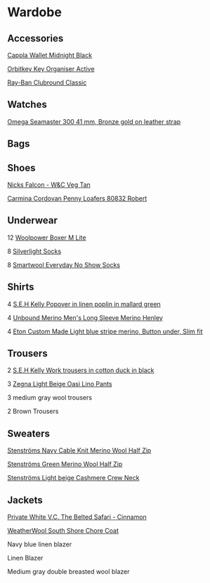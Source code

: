 # Wardobe

## Accessories

[Cappla Wallet Midnight Black](https://cappla.com/collections/wallets/products/midnight-black)

[Orbitkey Key Organiser Active](https://www.orbitkey.com/collections/key-organiser/products/orbitkey-2-0-active?variant=8198980993120)

[Ray-Ban Clubround Classic](https://www.ray-ban.com/sweden/sunglasses/RB4246%20UNISEX%20clubround%20classic-svart/8053672559682)

## Watches

[Omega Seamaster 300 41 mm, Bronze gold on leather strap](https://www.omegawatches.com/en-se/watch-omega-seamaster-300-co-axial-master-chronometer-41-mm-23492412110001)

## Bags

## Shoes

[Nicks Falcon - W&C Veg Tan](https://nicksboots.com/falcon-boot-wc/)

[Carmina Cordovan Penny Loafers 80832 Robert](https://www.carminashoemaker.com/se/en/penny-loafer-burgundy-cordovan-80832)

## Underwear

12 [Woolpower Boxer M Lite](https://woolpower.se/shop/produkt/boxer-ms-lite/)

8 [Silverlight Socks](https://silverlight.store/product/silverlight-socks/)

8 [Smartwool Everyday No Show Socks](https://www.smartwool.com/en-us/wool-apparel-and-socks/everyday-socks/everyday-no-show-socks/SW001995.html?dwvar_SW001995_size=M&dwvar_SW001995_color=122)

## Shirts

4 [S.E.H Kelly Popover in linen poplin in mallard green](https://www.sehkelly.com/shop/mid-layers/popover/popover-in-linen-poplin-in-mallard-green/)

4 [Unbound Merino Men's Long Sleeve Merino Henley](https://unboundmerino.com/products/merino-wool-henley?variant=39993432277086)

4 [Eton Custom Made Light blue stripe merino, Button under, Slim fit](https://www.etonshirts.com/us/en/category/custom-made)

## Trousers

2 [S.E.H Kelly Work trousers in cotton duck in black](https://www.sehkelly.com/shop/trousers/work-trousers/work-trousers-in-cotton-duck-in-black/)

3 [Zegna Light Beige Oasi Lino Pants](https://www.zegna.com/se-en/ready-to-wear/pants/product.light-beige-oasi-lino-pants.31045612/)

3 medium gray wool trousers

2 Brown Trousers

## Sweaters

[Stenströms Navy Cable Knit Merino Wool Half Zip](https://stenstroms.com/se/men/category/knitwear-sweatshirts/navy-cable-knit-merino-half-zip?att=TA==)

[Stenströms Green Merino Wool Half Zip](https://stenstroms.com/se/men/category/knitwear-sweatshirts/green-merino-wool-half-zip)

[Stenströms Light beige Cashmere Crew Neck](https://stenstroms.com/se/men/category/knitwear-sweatshirts/beige-cashmere-crew-neck-1)

## Jackets

[Private White V.C. The Belted Safari - Cinnamon](https://www.privatewhitevc.com/products/the-belted-safari-cinnamon)

[WeatherWool South Shore Chore Coat](https://weatherwool.com/products/south-shore-chore-coat?variant=45011731185911)

Navy blue linen blazer

Linen Blazer

Medium gray double breasted wool blazer

